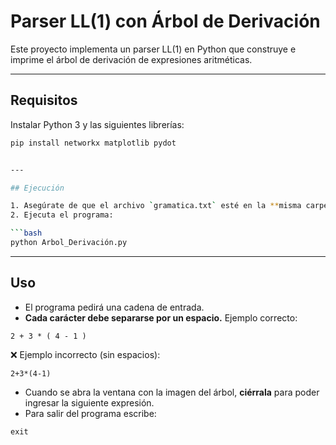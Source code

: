 # Parser LL(1) con Árbol de Derivación

Este proyecto implementa un parser LL(1) en Python que construye e imprime el árbol de derivación de expresiones aritméticas.

---

## Requisitos

Instalar Python 3 y las siguientes librerías:

```bash
pip install networkx matplotlib pydot


---

## Ejecución

1. Asegúrate de que el archivo `gramatica.txt` esté en la **misma carpeta** que `Arbol_Derivación.py`.
2. Ejecuta el programa:

```bash
python Arbol_Derivación.py
```

---

## Uso

* El programa pedirá una cadena de entrada.
* **Cada carácter debe separarse por un espacio.**
  Ejemplo correcto:

```
2 + 3 * ( 4 - 1 )
```

❌ Ejemplo incorrecto (sin espacios):

```
2+3*(4-1)
```

* Cuando se abra la ventana con la imagen del árbol, **ciérrala** para poder ingresar la siguiente expresión.
* Para salir del programa escribe:

```
exit
```

